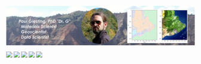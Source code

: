 ![banner](./static/website_banner.jpg)

[<img src="https://img.shields.io/badge/linkedin-%230077B5.svg?&style=for-the-badge&logo=linkedin&logoColor=white" />](https://www.linkedin.com/in/paul-giesting-4845825/)
[<img src="https://img.shields.io/badge/email-%2312100E.svg?&style=for-the-badge" />](mailto:pagiesti@gmail.com)
[<img src = "https://img.shields.io/badge/blog-%23E4405F.svg?&style=for-the-badge">](https://www.instagram.com/pratikkumar04/)
[<img src = "https://img.shields.io/badge/podcast-%231877F2.svg?&style=for-the-badge">](https://www.facebook.com/pr2tik1)
[<img src="https://img.shields.io/badge/twitter-%231DA1F2.svg?&style=for-the-badge&logo=twitter&logoColor=white" />](https://twitter.com/infamous_DrG)

<!--
### Hi there 👋
**PAGiesting/PAGiesting** is a ✨ _special_ ✨ repository because its `README.md` (this file) appears on your GitHub profile.

Here are some ideas to get you started:

- 🔭 I’m currently working on ...
- 🌱 I’m currently learning ...
- 👯 I’m looking to collaborate on ...
- 🤔 I’m looking for help with ...
- 💬 Ask me about ...
- 📫 How to reach me: ...
- 😄 Pronouns: ...
- ⚡ Fun fact: ...
-->
